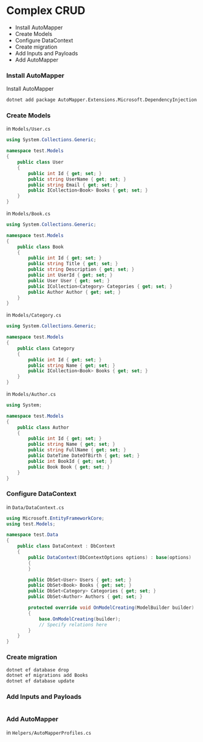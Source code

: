 # Complex CRUD
* Install AutoMapper
* Create Models
* Configure DataContext
* Create migration
* Add Inputs and Payloads
* Add AutoMapper

### Install AutoMapper
Install AutoMapper
```sh
dotnet add package AutoMapper.Extensions.Microsoft.DependencyInjection -v 8.1.1
```
### Create Models
in `Models/User.cs`
```cs
using System.Collections.Generic;

namespace test.Models
{
    public class User
    {
        public int Id { get; set; }
        public string UserName { get; set; }
        public string Email { get; set; }
        public ICollection<Book> Books { get; set; }
    }
}
```
in `Models/Book.cs`
```cs
using System.Collections.Generic;

namespace test.Models
{
    public class Book
    {
        public int Id { get; set; }
        public string Title { get; set; }
        public string Description { get; set; }
        public int UserId { get; set; }
        public User User { get; set; }
        public ICollection<Category> Categories { get; set; }
        public Author Author { get; set; }
    }
}
```
in `Models/Category.cs`
```cs
using System.Collections.Generic;

namespace test.Models
{
    public class Category
    {
        public int Id { get; set; }
        public string Name { get; set; }
        public ICollection<Book> Books { get; set; }
    }
}
```
in `Models/Author.cs`
```cs
using System;

namespace test.Models
{
    public class Author
    {
        public int Id { get; set; }
        public string Name { get; set; }
        public string FullName { get; set; }
        public DateTime DateOfBirth { get; set; }
        public int BookId { get; set; }
        public Book Book { get; set; }
    }
}
```
### Configure DataContext
in `Data/DataContext.cs`
```cs
using Microsoft.EntityFrameworkCore;
using test.Models;

namespace test.Data
{
    public class DataContext : DbContext
    {
        public DataContext(DbContextOptions options) : base(options)
        {
        }

        public DbSet<User> Users { get; set; }
        public DbSet<Book> Books { get; set; }
        public DbSet<Category> Categories { get; set; }
        public DbSet<Author> Authors { get; set; }

        protected override void OnModelCreating(ModelBuilder builder)
        {
            base.OnModelCreating(builder);
            // Specify relations here
        }
    }
}
```
### Create migration
```sh
dotnet ef database drop
dotnet ef migrations add Books
dotnet ef database update
```
### Add Inputs and Payloads
```cs

```

### Add AutoMapper
in `Helpers/AutoMapperProfiles.cs`
```cs

```
